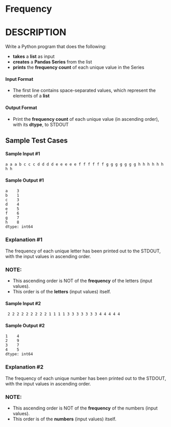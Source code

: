 # Frequency
# DESCRIPTION
Write a Python program that does the following:
* **takes** a **list** as input
* **creates** a **Pandas Series** from the list
* **prints** the **frequency count** of each unique value in the Series

#### Input Format
* The first line contains space-separated values, which represent the elements of a **list**

#### Output Format
* Print the **frequency count** of each unique value (in ascending order), with its **dtype**, to STDOUT

## Sample Test Cases

#### Sample Input #1
```
a a a b c c c d d d d e e e e e f f f f f f g g g g g g g h h h h h h h h
```
#### Sample Output #1
```
a    3
b    1
c    3
d    4
e    5
f    6
g    7
h    8
dtype: int64
```
### Explanation #1

The frequency of each unique letter has been printed out to the STDOUT, with the input values in ascending order.

### NOTE:
* This ascending order is NOT of the **frequency** of the letters (input values).
* This order is of the **letters** (input values) itself.

#### Sample Input #2
```
 2 2 2 2 2 2 2 2 2 1 1 1 1 3 3 3 3 3 3 3 4 4 4 4 4
```
#### Sample Output #2
```
1    4
2    9
3    7
4    5
dtype: int64
```
### Explanation #2

The frequency of each unique number has been printed out to the STDOUT, with the input values in ascending order.

### NOTE:
* This ascending order is NOT of the **frequency** of the numbers (input values).
* This order is of the **numbers** (input values) itself.

